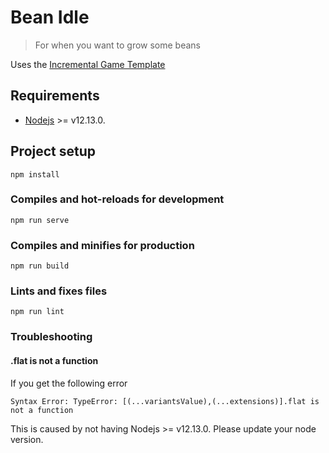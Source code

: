 # Bean Idle
> For when you want to grow some beans

Uses the [Incremental Game Template](https://github.com/123ishaTest/incremental-game-template)

## Requirements
- [Nodejs](https://nodejs.org/en/) >= v12.13.0.

## Project setup
```
npm install
```

### Compiles and hot-reloads for development
```
npm run serve
```

### Compiles and minifies for production
```
npm run build
```

### Lints and fixes files
```
npm run lint
```

### Troubleshooting

#### .flat is not a function
If you get the following error
```
Syntax Error: TypeError: [(...variantsValue),(...extensions)].flat is not a function
```
This is caused by not having Nodejs >= v12.13.0. Please update your node version.
